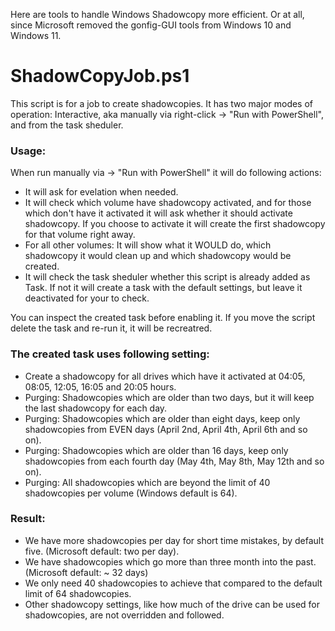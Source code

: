 Here are tools to handle Windows Shadowcopy more efficient. Or at all, since Microsoft removed the gonfig-GUI tools from Windows 10 and Windows 11.

# ShadowCopyJob.ps1

This script is for a job to create shadowcopies. It has two major modes of operation: Interactive, aka manually via right-click -> "Run with PowerShell", and from the task sheduler.

### Usage:
When run manually via  -> "Run with PowerShell" it will do following actions:
* It will ask for evelation when needed.
* It will check which volume have shadowcopy activated, and for those which don't have it activated it will ask whether it should activate shadowcopy. If you choose to activate it will create the first shadowcopy for that volume right away.
* For all other volumes: It will show what it WOULD do, which shadowcopy it would clean up and which shadowcopy would be created.
* It will check the task sheduler whether this script is already added as Task. If not it will create a task with the default settings, but leave it deactivated for your to check.

You can inspect the created task before enabling it. If you move the script delete the task and re-run it, it will be recreatred.

### The created task uses following setting:
* Create a shadowcopy for all drives which have it activated at 04:05, 08:05, 12:05, 16:05 and 20:05 hours.
* Purging: Shadowcopies which are older than two days, but it will keep the last shadowcopy for each day.
* Purging: Shadowcopies which are older than eight days, keep only shadowcopies from EVEN days (April 2nd, April 4th, April 6th and so on).
* Purging: Shadowcopies which are older than 16 days, keep only shadowcopies from each fourth day (May 4th, May 8th, May 12th and so on).
* Purging: All shadowcopies which are beyond the limit of 40 shadowcopies per volume (Windows default is 64).

### Result:
* We have more shadowcopies per day for short time mistakes, by default five. (Microsoft default: two per day).
* We have shadowcopies which go more than three month into the past. (Microsoft default: ~ 32 days)
* We only need 40 shadowcopies to achieve that compared to the default limit of 64 shadowcopies.
* Other shadowcopy settings, like how much of the drive can be used for shadowcopies, are not overridden and followed.

